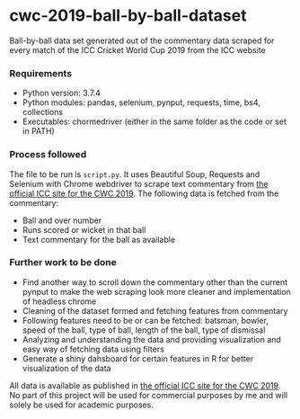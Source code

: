 # cwc-2019-ball-by-ball-dataset
Ball-by-ball data set generated out of the commentary data scraped for every match of the ICC Cricket World Cup 2019 from the ICC website

### Requirements
- Python version: 3.7.4
- Python modules: pandas, selenium, pynput, requests, time, bs4, collections
- Executables: chormedriver (either in the same folder as the code or set in PATH)

### Process followed
The file to be run is ```script.py```.
It uses Beautiful Soup, Requests and Selenium with Chrome webdriver to scrape text commentary from [the official ICC site for the CWC 2019](https://www.cricketworldcup.com/).
The following data is fetched from the commentary:
- Ball and over number
- Runs scored or wicket in that ball
- Text commentary for the ball as available

### Further work to be done
- Find another way to scroll down the commentary other than the current pynput to make the web scraping look more cleaner and implementation of headless chrome
- Cleaning of the dataset formed and fetching features from commentary
- Following features need to be or can be fetched: batsman, bowler, speed of the ball, type of ball, length of the ball, type of dismissal
- Analyzing and understanding the data and providing visualization and easy way of fetching data using filters
- Generate a shiny dahsboard for certain features in R for better visualization of the data

All data is available as published in [the official ICC site for the CWC 2019](https://www.cricketworldcup.com/).
No part of this project will be used for commercial purposes by me and will solely be used for academic purposes.
